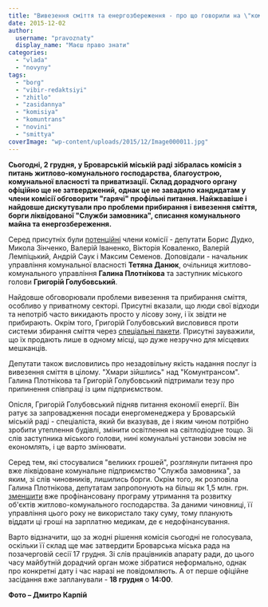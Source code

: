 ```yaml
---
title: "Вивезення сміття та енергозбереження - про що говорили на \"комунальній комісії\""
date: 2015-12-02
author: 
  username: "pravoznaty"
  display_name: "Маєш право знати"
categories: 
  - "vlada"
  - "novyny"
tags: 
  - "borg"
  - "vibir-redaktsiyi"
  - "zhitlo"
  - "zasidannya"
  - "komisiya"
  - "komuntrans"
  - "novini"
  - "smittya"
coverImage: "wp-content/uploads/2015/12/Image000011.jpg"
---
```


**Сьогодні, 2 грудня, у Броварській міській раді зібралась комісія з питань житлово-комунального господарства, благоустрою, комунальної власності та приватизації. Склад дорадчого органу офіційно ще не затверджений, однак це не завадило кандидатам у члени комісії обговорити "гарячі" профільні питання. Найжвавіше і найдовше дискутували про проблеми прибирання і вивезення сміття, борги ліквідованої "Служби замовника", списання комунального майна та енергозбереження.**

Серед присутніх були [потенційні](https://mpz.brovary.org/v-ochikuvanni-na-pershu-sesiyu-pro-shho-vzhe-bilshe-tyzhnya-konsultuyutsya-mer-ta-deputaty/) члени комісії - депутати Борис Дудко, Микола Зінченко, Валерій Іваненко, Вікторія Коваленко, Валерій Лемпіцький, Андрій Саук і Максим Семенов. Доповідали - начальник управління комунальної власності **Тетяна Данюк**, очільниця житлово-комунального управління **Галина Плотнікова** та заступник міського голови **Григорій Голубовський**.

Найдовше обговорювали проблеми вивезення та прибирання сміття, особливо у приватному секторі. Присутні вказали, що люди свої відходи та непотріб часто викидають просто у лісову зону, і їх звідти не прибирають. Окрім того, Григорій Голубовський висловився проти системи збирання сміття через [спеціальні пакети](https://mpz.brovary.org/tov-komuntrans-brovari-zhittya-ta-smittya/). Присутні зауважили, що їх продають лише в одному місці, що дуже незручно для місцевих мешканців.

Депутати також висловились про незадовільну якість надання послуг із вивезення сміття в цілому. "Хмари зійшлись" над "Комунтрансом". Галина Плотнікова та Григорій Голубовський підтримали тезу про припинення співпраці із цим підприємством.

Опісля, Григорій Голубовський підняв питання економії енергії. Він ратує за запровадження посади енергоменеджера у Броварській міській раді - спеціаліста, який би вказував, де і яким чином потрібно зробити утеплення будівлі, змінити освітлення на світлодіодне тощо. Зі слів заступника міського голови, нині комунальні установи зовсім не економлять, і це варто змінювати.

Серед тем, які стосувалися "великих грошей", розглянули питання про вже ліквідоване комунальне підприємство "Служба замовника", за яким, зі слів чиновників, лишились борги. Окрім того, як розповіла Галина Плотнікова, депутатам запропонують на більш як 1,5 млн. грн. [зменшити](http://docs.brovary.org/p31579/26.11.2015) вже профінансовану програму утримання та розвитку об'єктів житлово-комунального господарства. За даними чиновниці, її управління цього року не використало таку суму, тому планують віддати ці гроші на зарплатню медикам, де є недофінансування.

Варто відзначити, що за жодні рішення комісія сьогодні не голосувала, оскільки її склад ще має затвердити Броварська міська рада на позачерговій сесії 17 грудня. Зі слів працівників апарату ради, до цього часу майбутній дорадчий орган може зібратися неформально, однак про конкретні дату і час наразі не повідомляють. А от перше офіційне засідання вже запланували - **18 грудня** о **14:00**.

**Фото – Дмитро Карпій**
